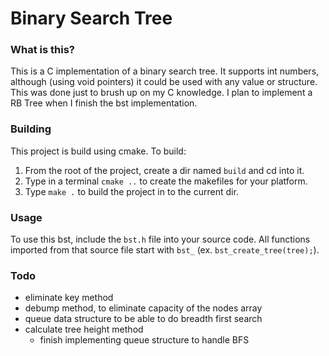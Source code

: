 Binary Search Tree
==================

### What is this?

This is a C implementation of a binary search tree. It supports
int numbers, although (using void pointers) it could be used with
any value or structure. This was done just to brush up on my C
knowledge. I plan to implement a RB Tree when I finish the bst
implementation.

### Building

This project is build using cmake. To build:

1. From the root of the project, create a dir named `build` and cd into
it.
2. Type in a terminal `cmake ..` to create the makefiles for your
platform.
3. Type `make .` to build the project in to the current dir.


### Usage

To use this bst, include the `bst.h` file into your source code. All
functions imported from that source file start with `bst_` (ex.
`bst_create_tree(tree);`).

### Todo

- eliminate key method
- debump method, to eliminate capacity of the nodes array
- queue data structure to be able to do breadth first search
- calculate tree height method
  - finish implementing queue structure to handle BFS
